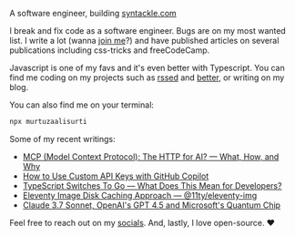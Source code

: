 A software engineer, building [syntackle.com](https://syntackle.com)

I break and fix code as a software engineer. Bugs are on my most wanted list. I write a lot (wanna [join me](https://syntackle.com/write/)?) and have published articles on several publications including css-tricks and freeCodeCamp.

Javascript is one of my favs and it's even better with Typescript. You can find me coding on my projects such as [rssed](https://rssed.netlify.app) and [better](https://github.com/murtuzaalisurti/better), or writing on my blog.

You can also find me on your terminal:

```bash
npx murtuzaalisurti
```

Some of my recent writings:

<!-- BLOG-POST-LIST:START -->
- [MCP &lpar;Model Context Protocol&rpar;: The HTTP for AI? — What, How, and Why](https://syntackle.com/blog/model-context-protocol/)
- [How to Use Custom API Keys with GitHub Copilot](https://syntackle.com/blog/github-copilot-with-custom-api-key/)
- [TypeScript Switches To Go — What Does This Mean for Developers?](https://syntackle.com/blog/typescript-go-port/)
- [Eleventy Image Disk Caching Approach — @11ty/eleventy-img](https://syntackle.com/blog/eleventy-image-html-transform-plugin-disk-cache/)
- [Claude 3.7 Sonnet, OpenAI&#39;s GPT 4.5 and Microsoft&#39;s Quantum Chip](https://syntackle.com/blog/claude-3-7-sonnet-openai-gpt-4-5-majorana-1/)
<!-- BLOG-POST-LIST:END -->

Feel free to reach out on my [socials](https://murtuzaalisurti.github.io/#socials). And, lastly, I love open-source. ❤️
